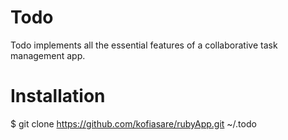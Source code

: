 Todo
=
Todo implements all the essential features of a collaborative
task management app.

Installation
=
$ git clone https://github.com/kofiasare/rubyApp.git ~/.todo